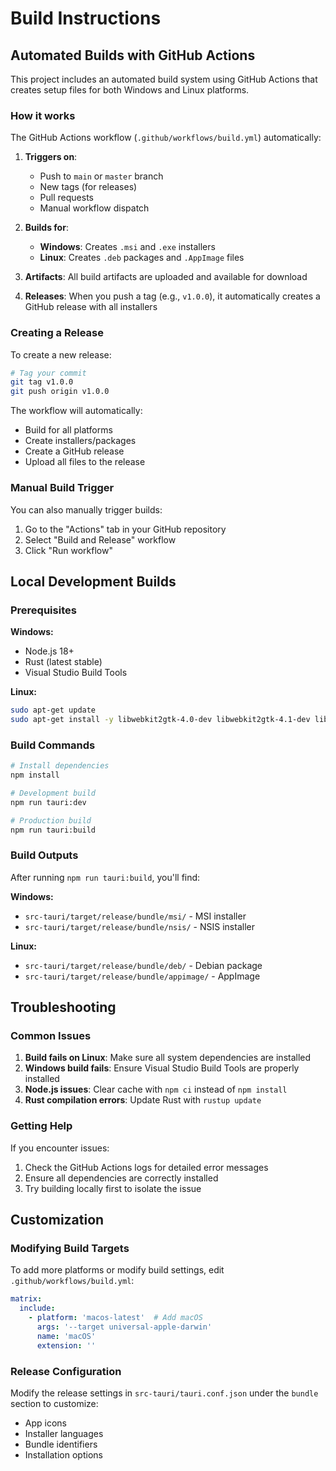 # Build Instructions

## Automated Builds with GitHub Actions

This project includes an automated build system using GitHub Actions that creates setup files for both Windows and Linux platforms.

### How it works

The GitHub Actions workflow (`.github/workflows/build.yml`) automatically:

1. **Triggers on**:
   - Push to `main` or `master` branch
   - New tags (for releases)
   - Pull requests
   - Manual workflow dispatch

2. **Builds for**:
   - **Windows**: Creates `.msi` and `.exe` installers
   - **Linux**: Creates `.deb` packages and `.AppImage` files

3. **Artifacts**: All build artifacts are uploaded and available for download

4. **Releases**: When you push a tag (e.g., `v1.0.0`), it automatically creates a GitHub release with all installers

### Creating a Release

To create a new release:

```bash
# Tag your commit
git tag v1.0.0
git push origin v1.0.0
```

The workflow will automatically:
- Build for all platforms
- Create installers/packages
- Create a GitHub release
- Upload all files to the release

### Manual Build Trigger

You can also manually trigger builds:
1. Go to the "Actions" tab in your GitHub repository
2. Select "Build and Release" workflow
3. Click "Run workflow"

## Local Development Builds

### Prerequisites

**Windows:**
- Node.js 18+
- Rust (latest stable)
- Visual Studio Build Tools

**Linux:**
```bash
sudo apt-get update
sudo apt-get install -y libwebkit2gtk-4.0-dev libwebkit2gtk-4.1-dev libappindicator3-dev librsvg2-dev patchelf
```

### Build Commands

```bash
# Install dependencies
npm install

# Development build
npm run tauri:dev

# Production build
npm run tauri:build
```

### Build Outputs

After running `npm run tauri:build`, you'll find:

**Windows:**
- `src-tauri/target/release/bundle/msi/` - MSI installer
- `src-tauri/target/release/bundle/nsis/` - NSIS installer

**Linux:**
- `src-tauri/target/release/bundle/deb/` - Debian package
- `src-tauri/target/release/bundle/appimage/` - AppImage

## Troubleshooting

### Common Issues

1. **Build fails on Linux**: Make sure all system dependencies are installed
2. **Windows build fails**: Ensure Visual Studio Build Tools are properly installed
3. **Node.js issues**: Clear cache with `npm ci` instead of `npm install`
4. **Rust compilation errors**: Update Rust with `rustup update`

### Getting Help

If you encounter issues:
1. Check the GitHub Actions logs for detailed error messages
2. Ensure all dependencies are correctly installed
3. Try building locally first to isolate the issue

## Customization

### Modifying Build Targets

To add more platforms or modify build settings, edit `.github/workflows/build.yml`:

```yaml
matrix:
  include:
    - platform: 'macos-latest'  # Add macOS
      args: '--target universal-apple-darwin'
      name: 'macOS'
      extension: ''
```

### Release Configuration

Modify the release settings in `src-tauri/tauri.conf.json` under the `bundle` section to customize:
- App icons
- Installer languages
- Bundle identifiers
- Installation options